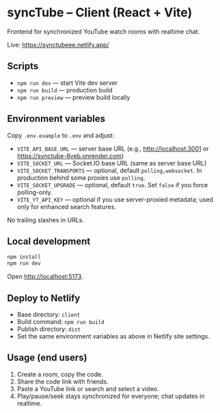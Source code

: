 # syncTube – Client (React + Vite)

Frontend for synchronized YouTube watch rooms with realtime chat.

Live: <https://synctubeee.netlify.app/>

## Scripts

- `npm run dev` — start Vite dev server
- `npm run build` — production build
- `npm run preview` — preview build locally

## Environment variables

Copy `.env.example` to `.env` and adjust:

- `VITE_API_BASE_URL` — server base URL (e.g., <http://localhost:3001> or <https://synctube-8veb.onrender.com>)
- `VITE_SOCKET_URL` — Socket.IO base URL (same as server base URL)
- `VITE_SOCKET_TRANSPORTS` — optional, default `polling,websocket`. In production behind some proxies use `polling`.
- `VITE_SOCKET_UPGRADE` — optional, default `true`. Set `false` if you force polling-only.
- `VITE_YT_API_KEY` — optional if you use server-proxied metadata; used only for enhanced search features.

No trailing slashes in URLs.

## Local development

```powershell
npm install
npm run dev
```

Open <http://localhost:5173>.

## Deploy to Netlify

- Base directory: `client`
- Build command: `npm run build`
- Publish directory: `dist`
- Set the same environment variables as above in Netlify site settings.

## Usage (end users)

1. Create a room, copy the code.
2. Share the code link with friends.
3. Paste a YouTube link or search and select a video.
4. Play/pause/seek stays synchronized for everyone; chat updates in realtime.
